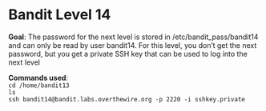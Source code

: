 # Bandit Level 14  

**Goal**: The password for the next level is stored in /etc/bandit_pass/bandit14 and can only be read by user bandit14. For this level, you don’t get the next password, but you get a private SSH key that can be used to log into the next level  

**Commands used**:  
`cd /home/bandit13`  
`ls`  
`ssh bandit14@bandit.labs.overthewire.org -p 2220 -i sshkey.private`  

